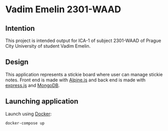 # Vadim Emelin 2301-WAAD
 
## Intention

This project is intended output for ICA-1 of subject 2301-WAAD of Prague City University of student Vadim Emelin.

## Design

This application represents a stickie board where user can manage stickie notes. Front end is made with [Alpine.js](https://alpinejs.dev/) and back end is made with [express.js](https://expressjs.com/) and [MongoDB](https://www.mongodb.com/).

## Launching application

Launch using [Docker](https://www.docker.com/):

```
docker-compose up
```